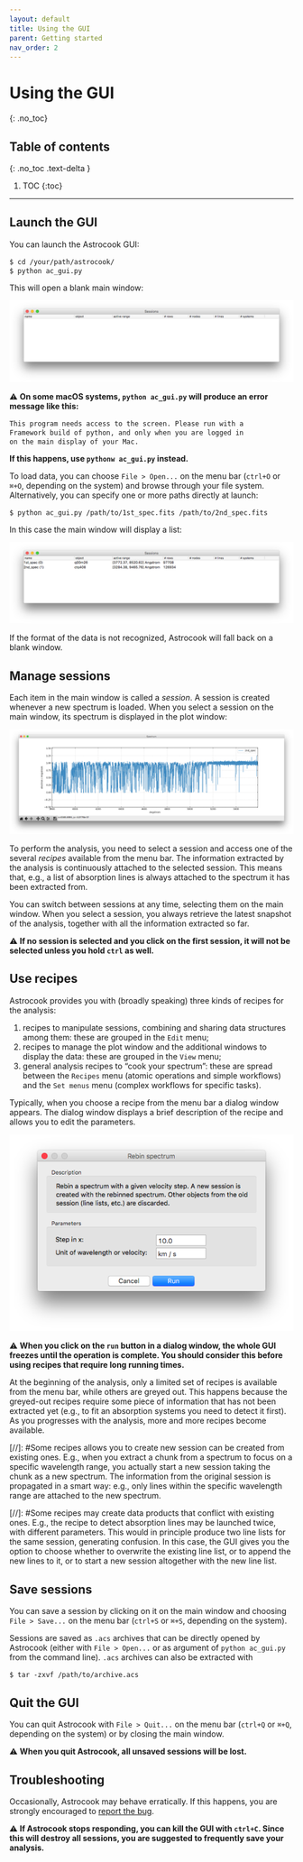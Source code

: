 ```yaml
---
layout: default
title: Using the GUI
parent: Getting started
nav_order: 2
---
```


# Using the GUI
{: .no_toc}

## Table of contents
{: .no_toc .text-delta }

1. TOC
{:toc}
---

## Launch the GUI

You can launch the Astrocook GUI:
```
$ cd /your/path/astrocook/
$ python ac_gui.py
```
This will open a blank main window:

![Main window](img/main_window.png)

⚠️ **On some macOS systems, `python ac_gui.py` will produce an error message like this:**
```
This program needs access to the screen. Please run with a
Framework build of python, and only when you are logged in
on the main display of your Mac.
```
**If this happens, use `pythonw ac_gui.py` instead.**

To load data, you can choose `File > Open...` on the menu bar (`ctrl+O` or `⌘+O`, depending on the system) and browse through your file system. Alternatively, you can specify one or more paths directly at launch:
```
$ python ac_gui.py /path/to/1st_spec.fits /path/to/2nd_spec.fits
```
In this case the main window will display a list:

![Main window filled](img/main_window_filled.png)

If the format of the data is not recognized, Astrocook will fall back on a blank window.

## Manage sessions

Each item in the main window is called a *session*. A session is created whenever a new spectrum is loaded. When you select a session on the main window, its spectrum is displayed in the plot window:

![Plot window](img/plot_window.png)

To perform the analysis, you need to select a session and access one of the several *recipes* available from the menu bar. The information extracted by the analysis is continuously attached to the selected session. This means that, e.g., a list of absorption lines is always attached to the spectrum it has been extracted from.

You can switch between sessions at any time, selecting them on the main window. When you select a session, you always retrieve the latest snapshot of the analysis, together with all the information extracted so far.

⚠️ **If no session is selected and you click on the first session, it will not be selected unless you hold `ctrl` as well.**

## Use recipes

Astrocook provides you with (broadly speaking) three kinds of recipes for the analysis:

1. recipes to manipulate sessions, combining and sharing data structures among them: these are grouped in the `Edit` menu;
2. recipes to manage the plot window and the additional windows to display the data: these are grouped in the `View` menu;
3. general analysis recipes to “cook your spectrum”: these are spread between the `Recipes` menu (atomic operations and simple workflows) and the `Set menus` menu (complex workflows for specific tasks).

Typically, when you choose a recipe from the menu bar a dialog window appears. The dialog window displays a brief description of the recipe and allows you to edit the parameters.

![Dialog window](img/dialog_window.png)

⚠️ **When you click on the `run` button in a dialog window, the whole GUI freezes until the operation is complete. You should consider this before using recipes that require long running times.**

At the beginning of the analysis, only a limited set of recipes is available from the menu bar, while others are greyed out. This happens because the greyed-out recipes require some piece of information that has not been extracted yet (e.g., to fit an absorption systems you need to detect it first). As you progresses with the analysis, more and more recipes become available.

[//]: #Some recipes allows you to create new session can be created from existing ones. E.g., when you extract a chunk from a spectrum to focus on a specific wavelength range, you actually start a new session taking the chunk as a new spectrum. The information from the original session is propagated in a smart way: e.g., only lines within the specific wavelength range are attached to the new spectrum.

[//]: #Some recipes may create data products that conflict with existing ones. E.g., the recipe to detect absorption lines may be launched twice, with different parameters. This would in principle produce two line lists for the same session, generating confusion. In this case, the GUI gives you the option to choose whether to overwrite the existing line list, or to append the new lines to it, or to start a new session altogether with the new line list.

## Save sessions

You can save a session by clicking on it on the main window and choosing `File > Save...` on the menu bar (`ctrl+S` or `⌘+S`, depending on the system).

Sessions are saved as `.acs` archives that can be directly opened by Astrocook (either with `File > Open...` or as argument of `python ac_gui.py` from the command line). `.acs` archives can also be extracted with
```
$ tar -zxvf /path/to/archive.acs
```

## Quit the GUI

You can quit Astrocook with `File > Quit...` on the menu bar (`ctrl+Q` or `⌘+Q`, depending on the system) or by closing the main window.

⚠️ **When you quit Astrocook, all unsaved sessions will be lost.**


## Troubleshooting

Occasionally, Astrocook may behave erratically. If this happens, you are strongly encouraged to [report the bug](mailto:guido.cupani@inaf.it).

⚠️ **If Astrocook stops responding, you can kill the GUI with `ctrl+C`. Since this will destroy all sessions, you are suggested to frequently save your analysis.**
